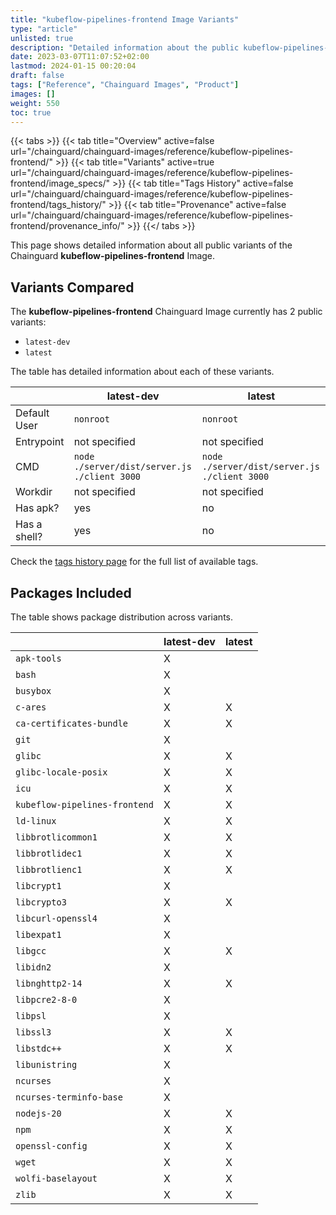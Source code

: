```yaml
---
title: "kubeflow-pipelines-frontend Image Variants"
type: "article"
unlisted: true
description: "Detailed information about the public kubeflow-pipelines-frontend Chainguard Image variants"
date: 2023-03-07T11:07:52+02:00
lastmod: 2024-01-15 00:20:04
draft: false
tags: ["Reference", "Chainguard Images", "Product"]
images: []
weight: 550
toc: true
---
```


{{< tabs >}}
{{< tab title="Overview" active=false url="/chainguard/chainguard-images/reference/kubeflow-pipelines-frontend/" >}}
{{< tab title="Variants" active=true url="/chainguard/chainguard-images/reference/kubeflow-pipelines-frontend/image_specs/" >}}
{{< tab title="Tags History" active=false url="/chainguard/chainguard-images/reference/kubeflow-pipelines-frontend/tags_history/" >}}
{{< tab title="Provenance" active=false url="/chainguard/chainguard-images/reference/kubeflow-pipelines-frontend/provenance_info/" >}}
{{</ tabs >}}

This page shows detailed information about all public variants of the Chainguard **kubeflow-pipelines-frontend** Image.

## Variants Compared
The **kubeflow-pipelines-frontend** Chainguard Image currently has 2 public variants: 

- `latest-dev`
- `latest`

The table has detailed information about each of these variants.

|              | latest-dev                                   | latest                                       |
|--------------|----------------------------------------------|----------------------------------------------|
| Default User | `nonroot`                                    | `nonroot`                                    |
| Entrypoint   | not specified                                | not specified                                |
| CMD          | `node ./server/dist/server.js ./client 3000` | `node ./server/dist/server.js ./client 3000` |
| Workdir      | not specified                                | not specified                                |
| Has apk?     | yes                                          | no                                           |
| Has a shell? | yes                                          | no                                           |

Check the [tags history page](/chainguard/chainguard-images/reference/kubeflow-pipelines-frontend/tags_history/) for the full list of available tags.

## Packages Included
The table shows package distribution across variants.

|                               | latest-dev | latest |
|-------------------------------|------------|--------|
| `apk-tools`                   | X          |        |
| `bash`                        | X          |        |
| `busybox`                     | X          |        |
| `c-ares`                      | X          | X      |
| `ca-certificates-bundle`      | X          | X      |
| `git`                         | X          |        |
| `glibc`                       | X          | X      |
| `glibc-locale-posix`          | X          | X      |
| `icu`                         | X          | X      |
| `kubeflow-pipelines-frontend` | X          | X      |
| `ld-linux`                    | X          | X      |
| `libbrotlicommon1`            | X          | X      |
| `libbrotlidec1`               | X          | X      |
| `libbrotlienc1`               | X          | X      |
| `libcrypt1`                   | X          |        |
| `libcrypto3`                  | X          | X      |
| `libcurl-openssl4`            | X          |        |
| `libexpat1`                   | X          |        |
| `libgcc`                      | X          | X      |
| `libidn2`                     | X          |        |
| `libnghttp2-14`               | X          | X      |
| `libpcre2-8-0`                | X          |        |
| `libpsl`                      | X          |        |
| `libssl3`                     | X          | X      |
| `libstdc++`                   | X          | X      |
| `libunistring`                | X          |        |
| `ncurses`                     | X          |        |
| `ncurses-terminfo-base`       | X          |        |
| `nodejs-20`                   | X          | X      |
| `npm`                         | X          | X      |
| `openssl-config`              | X          | X      |
| `wget`                        | X          | X      |
| `wolfi-baselayout`            | X          | X      |
| `zlib`                        | X          | X      |


